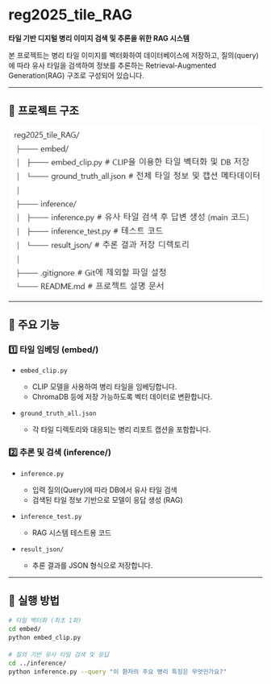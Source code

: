 # reg2025_tile_RAG

**타일 기반 디지털 병리 이미지 검색 및 추론을 위한 RAG 시스템**

본 프로젝트는 병리 타일 이미지를 벡터화하여 데이터베이스에 저장하고, 질의(query)에 따라 유사 타일을 검색하여 정보를 추론하는 Retrieval-Augmented Generation(RAG) 구조로 구성되어 있습니다.

---

## 📁 프로젝트 구조

![Alt text](image.png)

---

## 🔧 주요 기능

### 1️⃣ 타일 임베딩 (embed/)

- `embed_clip.py`  
  - CLIP 모델을 사용하여 병리 타일을 임베딩합니다.
  - ChromaDB 등에 저장 가능하도록 벡터 데이터로 변환합니다.

- `ground_truth_all.json`  
  - 각 타일 디렉토리와 대응되는 병리 리포트 캡션을 포함합니다.

### 2️⃣ 추론 및 검색 (inference/)

- `inference.py`  
  - 입력 질의(Query)에 따라 DB에서 유사 타일 검색
  - 검색된 타일 정보 기반으로 모델이 응답 생성 (RAG)

- `inference_test.py`  
  - RAG 시스템 테스트용 코드

- `result_json/`  
  - 추론 결과를 JSON 형식으로 저장합니다.

---

## 🚀 실행 방법

```bash
# 타일 벡터화 (최초 1회)
cd embed/
python embed_clip.py

# 질의 기반 유사 타일 검색 및 응답
cd ../inference/
python inference.py --query "이 환자의 주요 병리 특징은 무엇인가요?"
